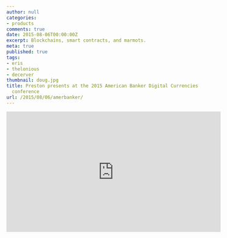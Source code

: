 ```yaml
---
author: null
categories:
- products
comments: true
date: 2015-08-06T00:00:00Z
excerpt: Blockchains, smart contracts, and marmots.
meta: true
published: true
tags:
- eris
- thelonious
- decerver
thumbnail: doug.jpg
title: Preston presents at the 2015 American Banker Digital Currencies & the Blockchain
  conference
url: /2015/08/06/amerbanker/
---
```


<iframe width="560" height="315" src="https://www.youtube.com/embed/Wd4wDnnG5uc" frameborder="0" allowfullscreen></iframe>
